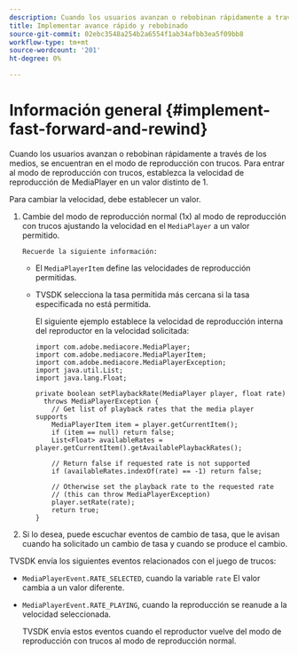 ```yaml
---
description: Cuando los usuarios avanzan o rebobinan rápidamente a través de los medios, se encuentran en el modo de reproducción con trucos. Para entrar al modo de reproducción con trucos, establezca la velocidad de reproducción de MediaPlayer en un valor distinto de 1.
title: Implementar avance rápido y rebobinado
source-git-commit: 02ebc3548a254b2a6554f1ab34afbb3ea5f09bb8
workflow-type: tm+mt
source-wordcount: '201'
ht-degree: 0%

---
```


# Información general {#implement-fast-forward-and-rewind}

Cuando los usuarios avanzan o rebobinan rápidamente a través de los medios, se encuentran en el modo de reproducción con trucos. Para entrar al modo de reproducción con trucos, establezca la velocidad de reproducción de MediaPlayer en un valor distinto de 1.

Para cambiar la velocidad, debe establecer un valor.

1. Cambie del modo de reproducción normal (1x) al modo de reproducción con trucos ajustando la velocidad en el `MediaPlayer` a un valor permitido.

       Recuerde la siguiente información:
   
   * El `MediaPlayerItem` define las velocidades de reproducción permitidas.
   * TVSDK selecciona la tasa permitida más cercana si la tasa especificada no está permitida.

     El siguiente ejemplo establece la velocidad de reproducción interna del reproductor en la velocidad solicitada:

     ```
     import com.adobe.mediacore.MediaPlayer; 
     import com.adobe.mediacore.MediaPlayerItem; 
     import com.adobe.mediacore.MediaPlayerException; 
     import java.util.List; 
     import java.lang.Float; 
     
     private boolean setPlaybackRate(MediaPlayer player, float rate)  
       throws MediaPlayerException { 
         // Get list of playback rates that the media player supports 
         MediaPlayerItem item = player.getCurrentItem(); 
         if (item == null) return false; 
         List<Float> availableRates = player.getCurrentItem().getAvailablePlaybackRates(); 
     
         // Return false if requested rate is not supported 
         if (availableRates.indexOf(rate) == -1) return false; 
     
         // Otherwise set the playback rate to the requested rate  
         // (this can throw MediaPlayerException) 
         player.setRate(rate); 
         return true; 
     }
     ```

1. Si lo desea, puede escuchar eventos de cambio de tasa, que le avisan cuando ha solicitado un cambio de tasa y cuando se produce el cambio.

TVSDK envía los siguientes eventos relacionados con el juego de trucos:

* `MediaPlayerEvent.RATE_SELECTED`, cuando la variable `rate` El valor cambia a un valor diferente.

* `MediaPlayerEvent.RATE_PLAYING`, cuando la reproducción se reanude a la velocidad seleccionada.

  TVSDK envía estos eventos cuando el reproductor vuelve del modo de reproducción con trucos al modo de reproducción normal.
